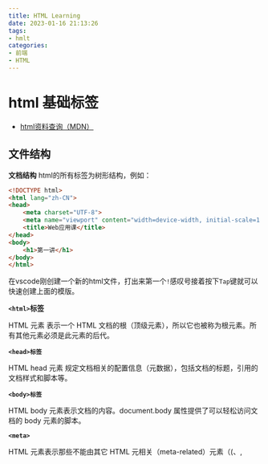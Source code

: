 ```yaml
---
title: HTML Learning
date: 2023-01-16 21:13:26
tags:
- hmlt
categories:
- 前端
- HTML
---
```


# html 基础标签

- [html资料查询（MDN）](https://developer.mozilla.org/zh-CN/)

## 文件结构

**文档结构**
html的所有标签为树形结构，例如：

```html
<!DOCTYPE html>
<html lang="zh-CN">
<head>
    <meta charset="UTF-8">
    <meta name="viewport" content="width=device-width, initial-scale=1.0">
    <title>Web应用课</title>
</head>
<body>
    <h1>第一讲</h1>
</body>
</html>
```

在vscode刚创建一个新的html文件，打出来第一个`!`感叹号接着按下`Tap`键就可以快速创建上面的模版。

<b>`<html>`标签</b>

HTML <html> 元素 表示一个 HTML 文档的根（顶级元素），所以它也被称为根元素。所有其他元素必须是此元素的后代。

**`<head>标签`**

HTML head 元素 规定文档相关的配置信息（元数据），包括文档的标题，引用的文档样式和脚本等。

**`<body>标签`**

HTML body 元素表示文档的内容。document.body 属性提供了可以轻松访问文档的 body 元素的脚本。

**`<meta>`**

HTML <meta> 元素表示那些不能由其它 HTML 元相关（meta-related）元素（(<base>、<link>, <script>、<style> 或 <title>）之一表示的任何元数据信息。

常见属性：

charset：这个属性声明了文档的字符编码。如果使用了这个属性，其值必须是与 ASCII 大小写无关（ASCII case-insensitive）的”utf-8”。
name：name 和 content 属性可以一起使用，以名 - 值对的方式给文档提供元数据，其中 name 作为元数据的名称，content 作为元数据的值。

**`<title>`**

HTML <title> 元素 定义文档的标题，显示在浏览器的标题栏或标签页上。它只应该包含文本，若是包含有标签，则它包含的任何标签都将被忽略。

**`<icon>`**

icon：图标

```html
<link rel="icon" href="images/icon.png">
```

## 文本标签

文本标签虽然很多，但大部分可看成是预定好样式的<div>和<span>。所以重点在<div> 、<span>.

**`<div>`**

`<div>`元素 (或 HTML 文档分区元素) 是一个通用型的流内容容器，在不使用CSS的情况下，其对内容或布局没有任何影响。
其他块级标签例如：<h1>, <p>, <pre>, <ul>, <ol>, <table>。

**`<span>`**

`<span>`元素是短语内容的通用行内容器，并没有任何特殊语义。可以使用它来编组元素以达到某种样式意图（通过使用类或者 Id 属性），或者这些元素有着共同的属性，比如lang。应该在没有其他合适的语义元素时才使用它。**<span> 与 <div> 元素很相似，但 <div> 是一个块元素而 <span> 则是行内元素**
其他内联标签例如：<i>, <b>, <del>, <ins>, <td>, <a>

**`<h1> - <h6>`**

HTML <h1>–<h6> 标题 (Heading) 元素呈现了六个不同的级别的标题，<h1> 级别最高，而 <h6> 级别最低。

**`<p>`**

**段落**

HTML <p>元素（或者说 HTML 段落元素）表示文本的一个段落。该元素通常表现为一整块与相邻文本分离的文本，或以垂直的空白隔离或以首行缩进。另外，<p> 是块级元素。

**`<pre>`**

**等宽字体**

HTML <pre> 元素表示预定义格式文本。在该元素中的文本通常按照原文件中的编排，以**等宽字体**的形式展现出来，文本中的空白符（比如空格和换行符）都会显示出来。(紧跟在 <pre> 开始标签后的换行符也会被省略)

**`<br>`**

**换行**

HTML `<br>`元素在文本中生成一个换行（回车）符号。此元素在写诗和地址时很有用，这些地方的换行都非常重要。

**`<hr>`**

**没什么用**

HTML `<hr>` 元素表示段落级元素之间的主题转换（例如，一个故事中的场景的改变，或一个章节的主题的改变）。在 HTML 的早期版本中，它是一个水平线。现在它仍能在可视化浏览器中表现为水平线，但目前被定义为语义上的，而不是表现层面上。所以如果想画一条横线，请使用适当的 css 样式来修饰。

**`<i>`**

**斜体**

HTML 元素 <i> 用于表现因某些原因需要区分普通文本的一系列文本。例如技术术语、外文短语或是小说中人物的思想活动等，它的内容通常以斜体显示。

**`<b>`**

**粗体**

HTML 提醒注意（Bring Attention To）元素（<b>）用于吸引读者的注意到该元素的内容上（如果没有另加特别强调）。这个元素过去被认为是粗体（Boldface）元素，并且大多数浏览器仍然将文字显示为粗体。尽管如此，你不应将 <b> 元素用于显示粗体文字；替代方案是使用 CSS font-weight 属性来创建粗体文字。

**`<del>`**

![](https://124newblog-1309411887.cos.ap-nanjing.myqcloud.com/images/202301162113483.png)

**`<ins>`**

**下划线**

HTML <ins> 元素定义已经被插入文档中的文本。

![](https://124newblog-1309411887.cos.ap-nanjing.myqcloud.com/images/202301162113545.png)
